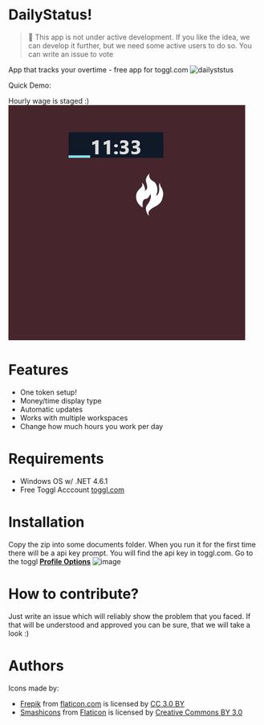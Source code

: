 # DailyStatus!
> 🚧 This app is not under active development. If you like the idea, we can develop it further, but we need some active users to do so. You can write an issue to vote

App that tracks your overtime - free app for toggl.com
![dailyststus](https://user-images.githubusercontent.com/9840635/70417914-8e048700-1a62-11ea-9a57-0e20db161b7f.png)

Quick Demo:

Hourly wage is staged :)  
![](daily-status-demo.gif)

# Features 

- One token setup!
- Money/time display type
- Automatic updates
- Works with multiple workspaces
- Change how much hours you work per day
  
# Requirements 

- Windows OS w/ .NET 4.6.1
- Free Toggl Acccount [toggl.com](https://toggl.com/) 

# Installation
Copy the zip into some documents folder.
When you run it for the first time there will be a api key prompt. 
You will find the api key in toggl.com. Go to the toggl [**Profile Options**](https://toggl.com/app/profile) 
![image](https://user-images.githubusercontent.com/9840635/67794074-575b4a00-fa7c-11e9-8032-0c10ded38288.png)


# How to contribute?
Just write an issue which will reliably show the problem that you faced. If that will be understood and approved you can be sure, that we will take a look :)


# Authors
Icons made by:
- [Frepik](http://www.freepik.com) from [flaticon.com](https://www.flaticon.com) is licensed by [CC 3.0 BY](http://creativecommons.org/licenses/by/3.0/)
- [Smashicons](https://www.flaticon.com/authors/smashicons) from [Flaticon](https://www.flaticon.com/) is licensed by [Creative Commons BY 3.0](http://creativecommons.org/licenses/by/3.0/)  

